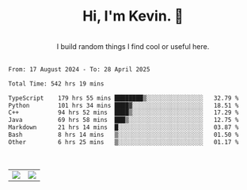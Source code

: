<!--
**kevin-pek/kevin-pek** is a ✨ _special_ ✨ repository because its `README.md` (this file) appears on your GitHub profile.

Here are some ideas to get you started:

- 🔭 I’m currently working on ...
- 🌱 I’m currently learning ...
- 👯 I’m looking to collaborate on ...
- 🤔 I’m looking for help with ...
- 💬 Ask me about ...
- 📫 How to reach me: ...
- 😄 Pronouns: ...
- ⚡ Fun fact: ...
-->
<div align="center">
  <h1>Hi, I'm Kevin. 👋</h1>
  <br />
  I build random things I find cool or useful here.
</div>
<br />
<!--START_SECTION:waka-->

```txt
From: 17 August 2024 - To: 28 April 2025

Total Time: 542 hrs 19 mins

TypeScript    179 hrs 55 mins ████████▒░░░░░░░░░░░░░░░░   32.79 %
Python        101 hrs 34 mins ████▓░░░░░░░░░░░░░░░░░░░░   18.51 %
C++           94 hrs 52 mins  ████▒░░░░░░░░░░░░░░░░░░░░   17.29 %
Java          69 hrs 58 mins  ███▒░░░░░░░░░░░░░░░░░░░░░   12.75 %
Markdown      21 hrs 14 mins  █░░░░░░░░░░░░░░░░░░░░░░░░   03.87 %
Bash          8 hrs 14 mins   ▒░░░░░░░░░░░░░░░░░░░░░░░░   01.50 %
Other         6 hrs 25 mins   ▒░░░░░░░░░░░░░░░░░░░░░░░░   01.17 %
```

<!--END_SECTION:waka-->
<br />
<table width="100%">
  <tr>
    <td align="left" width="50%">
      <img src="https://github-readme-stats-kevin-pek.vercel.app/api?username=kevin-pek&include_all_commits=true&count_private=true&theme=rose_pine" />
    </td>
    <td align="right" width="50%">
      <img src="https://github-readme-stats-kevin-pek.vercel.app/api/top-langs?username=kevin-pek&langs_count=10&hide_progress=true&theme=rose_pine" />
    </td>
  </tr>
</table>
